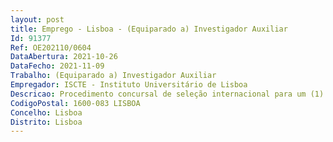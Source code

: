 ```yaml
--- 
layout: post
title: Emprego - Lisboa - (Equiparado a) Investigador Auxiliar
Id: 91377
Ref: OE202110/0604
DataAbertura: 2021-10-26
DataFecho: 2021-11-09
Trabalho: (Equiparado a) Investigador Auxiliar
Empregador: ISCTE - Instituto Universitário de Lisboa
Descricao: Procedimento concursal de seleção internacional para um (1) lugar de Doutorado equiparado a Investigador Auxiliar, na área científica de Ciências Sociais e Humanidades, no âmbito do Financiamento Base   UIDB 03127 2020, da Unidade de Investigação   Centro de Estudos Sobre a Mudança Socioeconómica e o Território   DINÂMIA'CET Iscte, aberto pelo edital n.º 1167 2021 de 25 de outubro
CodigoPostal: 1600-083 LISBOA
Concelho: Lisboa
Distrito: Lisboa
--- 
```


